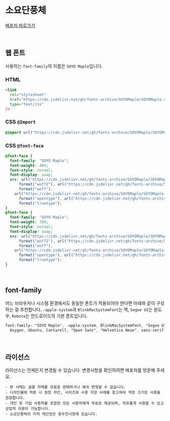 # 소요단풍체

[배포처 바로가기](https://www.ddc.go.kr/ddc/contents.do?key=2052)

&nbsp;

## 웹 폰트

사용하는 `font-family`의 이름은 `SOYO Maple`입니다.

### HTML

```html
<link
  rel="stylesheet"
  href="https://cdn.jsdelivr.net/gh/fonts-archive/SOYOMaple/SOYOMaple.css"
  type="text/css"
/>
```

### CSS `@Import`

```css
@import url("https://cdn.jsdelivr.net/gh/fonts-archive/SOYOMaple/SOYOMaple.css");
```

### CSS `@font-face`

```css
@font-face {
  font-family: "SOYO Maple";
  font-weight: 400;
  font-style: normal;
  font-display: swap;
  src: url("https://cdn.jsdelivr.net/gh/fonts-archive/SOYOMaple/SOYOMaple-Regular.woff2")
      format("woff2"), url("https://cdn.jsdelivr.net/gh/fonts-archive/SOYOMaple/SOYOMaple-Regular.woff")
      format("woff"),
    url("https://cdn.jsdelivr.net/gh/fonts-archive/SOYOMaple/SOYOMaple-Regular.otf")
      format("opentype"), url("https://cdn.jsdelivr.net/gh/fonts-archive/SOYOMaple/SOYOMaple-Regular.ttf")
      format("truetype");
}
@font-face {
  font-family: "SOYO Maple";
  font-weight: 700;
  font-style: normal;
  font-display: swap;
  src: url("https://cdn.jsdelivr.net/gh/fonts-archive/SOYOMaple/SOYOMaple-Bold.woff2")
      format("woff2"), url("https://cdn.jsdelivr.net/gh/fonts-archive/SOYOMaple/SOYOMaple-Bold.woff")
      format("woff"),
    url("https://cdn.jsdelivr.net/gh/fonts-archive/SOYOMaple/SOYOMaple-Bold.otf")
      format("opentype"), url("https://cdn.jsdelivr.net/gh/fonts-archive/SOYOMaple/SOYOMaple-Bold.ttf")
      format("truetype");
}
```

&nbsp;

## font-family

어느 브라우저나 시스템 환경에서도 동일한 폰트가 적용되어야 한다면 아래와 같이 구성하는 걸 추천합니다. `-apple-system`과 `BlinkMacSystemFont`는 맥, `Segoe UI`는 윈도우, `Roboto`는 안드로이드의 기본 폰트입니다.

```css
font-family: "SOYO Maple", -apple-system, BlinkMacSystemFont, "Segoe UI", Roboto,
  Oxygen, Ubuntu, Cantarell, "Open Sans", "Helvetica Neue", sans-serif;
```

&nbsp;

## 라이선스

라이선스는 언제든지 변경될 수 있습니다. 변경사항을 확인하려면 배포처를 방문해 주세요.

```
- 본 서체는 글꼴 자체를 유료로 판매하거나 왜곡 변형할 수 없습니다.
- 디자인물에 적용 시 권장 자간, 사이즈와 사용 지양 사례를 참고하여 적정 크기로 사용을 권장합니다.
- 개인 및 기업 사용자를 포함한 모든 사용자에게 무료로 제공되며, 자유롭게 사용할 수 있고 상업적 이용이 가능합니다.
- 소요단풍체의 지적 재산권은 동두천시청에 있습니다.
```
